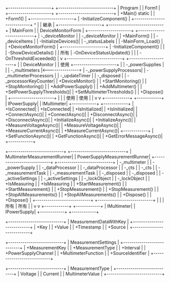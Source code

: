 ﻿+---------------------+       +---------------------------+
|       Program       |       |          Form1           |
+---------------------+       +---------------------------+
| +Main() static      |       | +Form1()                 |
+---------------------+       | -InitializeComponent()   |
                              +---------------------------+
                                      ^
                                      |
                                      | 継承
                                      |
+---------------------+       +---------------------------+
|     MainForm        |       |    DeviceMonitorForm     |
+---------------------+       +---------------------------+
| -_deviceMonitor     |       | -_deviceMonitor          |
| +MainForm()         |       | -_deviceItems            |
| -InitializeDevices()|       | -_statusLabels           |
| -MainForm_Load()    |       | +DeviceMonitorForm()     |
+---------------------+       | -InitializeComponent()   |
        |                     | -ShowDeviceDetails()     |
        | 所有                | -OnDeviceStatusUpdated() |
        |                     | -OnThresholdExceeded()   |
        v                     +---------------------------+
+---------------------+                |
|   DeviceMonitor     |                | 使用
+---------------------+                |
| -_powerSupplies     |                |
| -_multimeters       |<---------------+
| -_powerSupplyProcessors|
| -_multimeterProcessors |
| -_updateTimer       |
| -_disposed          |
| -_processorKeyCounter|
| +DeviceMonitor()    |
| +StartMonitoring()  |
| +StopMonitoring()   |
| +AddPowerSupply()   |
| +AddMultimeter()    |
| +SetPowerSupplyThresholds()|
| +SetMultimeterThresholds() |
| +Dispose()          |
+---------------------+
    |           |
    | 使用      | 使用
    |           |
    v           v
+------------+              +------------+
| IPowerSupply|             | IMultimeter|
+------------+              +------------+
| +IsConnected|             | +IsConnected|
| +IsInitialized|           | +IsInitialized|
| +ConnectAsync()|          | +ConnectAsync()|
| +DisconnectAsync()|       | +DisconnectAsync()|
| +InitializeAsync()|       | +InitializeAsync()|
| +MeasureVoltageAsync()|   | +MeasureVoltageAsync()|
| +MeasureCurrentAsync()|   | +MeasureCurrentAsync()|
+------------+              | +SetFunctionAsync()|
                            | +GetFunctionAsync()|
                            | +GetErrorMessageAsync()|
                            +------------+

+---------------------------+  +---------------------------+
| MultimeterMeasurementRunner|  | PowerSupplyMeasurementRunner|
+---------------------------+  +---------------------------+
| -_multimeter             |  | -_powerSupply            |
| -_dataProcessor          |  | -_dataProcessor          |
| -_cts                    |  | -_cts                    |
| -_measurementTask        |  | -_measurementTask        |
| -_disposed               |  | -_disposed               |
| -_activeSettings         |  | -_activeSettings         |
| -_lockObject             |  | -_lockObject             |
| +IsMeasuring             |  | +IsMeasuring             |
| +StartMeasurement()      |  | +StartMeasurement()      |
| +StopMeasurement()       |  | +StopMeasurement()       |
| +StopAllMeasurements()   |  | +StopAllMeasurements()   |
| +Dispose()               |  | +Dispose()               |
+---------------------------+  +---------------------------+
    |                            |
    | 所有                       | 所有
    |                            |
    v                            v
+------------+              +------------+
| IMultimeter|              | IPowerSupply|
+------------+              +------------+

+---------------------------+
|   MeasurementDataWithKey  |
+---------------------------+
| +Key                     |
| +Value                   |
| +Timestamp               |
| +Source                  |
+---------------------------+

+---------------------------+
|   MeasurementSettings     |
+---------------------------+
| +MeasurementKey          |
| +MeasurementType         |
| +Interval                |
| +PowerSupplyChannel      |
| +MultimeterFunction      |
| +SourceIdentifier        |
+---------------------------+

+---------------------------+
|   MeasurementType        |
+---------------------------+
| Voltage                  |
| Current                  |
| MultimeterValue          |
+---------------------------+

